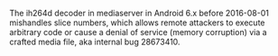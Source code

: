The ih264d decoder in mediaserver in Android 6.x before 2016-08-01 mishandles slice numbers, which allows remote attackers to execute arbitrary code or cause a denial of service (memory corruption) via a crafted media file, aka internal bug 28673410.